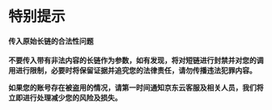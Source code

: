 # 特别提示

#### 传入原始长链的合法性问题

**不要传入带有非法内容的长链作为参数，如有发现，将对短链进行封禁并对您的调用进行限制，必要时将保留证据并追究您的法律责任，请勿传播违法犯罪内容。**

**如果您的账号存在被盗用的情况，请第一时间通知京东云客服及相关人员，我们将立即进行处理减少您的风险及损失。**

